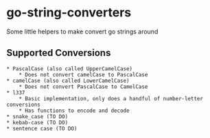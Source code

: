 # go-string-converters
Some little helpers to make convert go strings around

## Supported Conversions
    * PascalCase (also called UpperCamelCase)
        * Does not convert camelCase to PascalCase
    * camelCase (also called LowerCamelCase)
        * Does not convert PascalCase to CamelCase
    * l337
        * Basic implementation, only does a handful of number-letter conversions
        * Has functions to encode and decode
    * snake_case (TO DO)
    * kebab-case (TO DO)
    * sentence case (TO DO)
